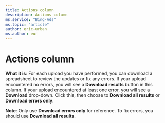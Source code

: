 ```yaml
---
title: Actions column
description: Actions column
ms.service: "Bing-Ads"
ms.topic: "article"
author: eric-urban
ms.author: eur
---
```


# Actions column

**What it is**: For each upload you have performed, you can download a spreadsheet to review the updates or fix any errors. If your upload encountered no errors, you will see a **Download results** button in this column. If your upload encountered at least one error, you will see a **Download** drop-down. Click this, then choose to **Download all results** or **Download errors only**.

**Note**: Only use **Download errors only** for reference. To fix errors, you should use **Download all results**.


